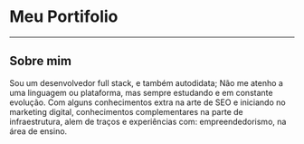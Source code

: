 # Meu Portifolio
---

## Sobre mim

Sou um desenvolvedor full stack, e também autodidata; Não me atenho a uma linguagem ou plataforma, mas sempre estudando e em constante evolução.
Com alguns conhecimentos extra na arte de SEO e iniciando no marketing digital,
conhecimentos complementares na parte de infraestrutura, alem de traços e experiências com: empreendedorismo, na área de ensino.
